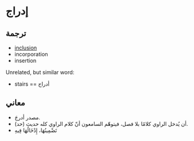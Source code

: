 
# إدراج

## ترجمة


* [inclusion](https://www.arabdict.com/en/english-arabic/inclusion)
* incorporation
* insertion

Unrelated, but similar word:
* stairs == أدراج

## معاني

*  مصدر أدرجَ.
*  (حد) أن يُدخل الراوي كلامًا بلا فصل، فيتوهّم السامعون أنّ كلام الراوي كله حديث.
* تَضْمِينُهَا، إِدْخَالُهَا فِيهِ



